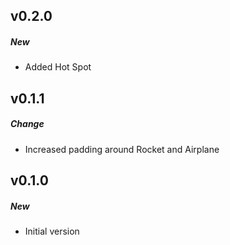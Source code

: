 ## v0.2.0
##### New
  - Added Hot Spot

## v0.1.1
##### Change
  - Increased padding around Rocket and Airplane

## v0.1.0
##### New
  - Initial version
